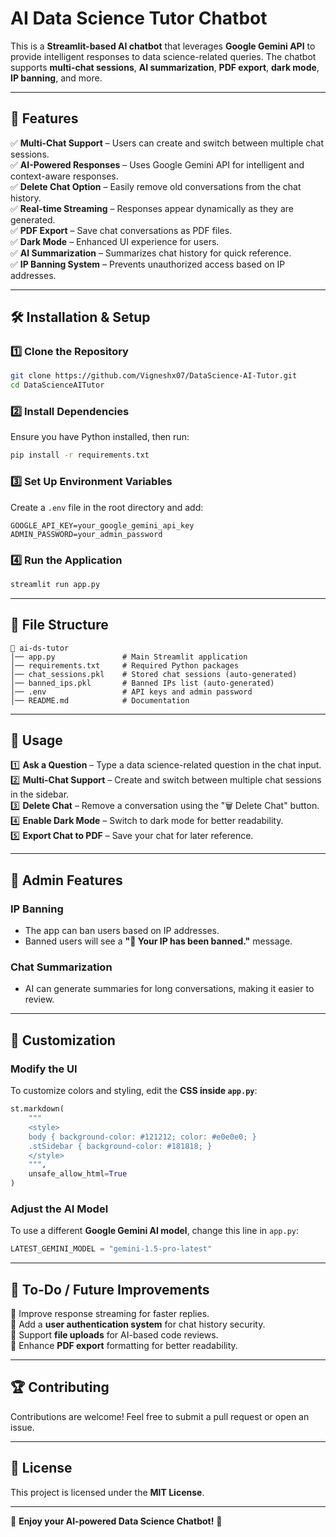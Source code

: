 # AI Data Science Tutor Chatbot  

This is a **Streamlit-based AI chatbot** that leverages **Google Gemini API** to provide intelligent responses to data science-related queries. The chatbot supports **multi-chat sessions**, **AI summarization**, **PDF export**, **dark mode**, **IP banning**, and more.

---

## 🚀 **Features**  
✅ **Multi-Chat Support** – Users can create and switch between multiple chat sessions.  
✅ **AI-Powered Responses** – Uses Google Gemini API for intelligent and context-aware responses.  
✅ **Delete Chat Option** – Easily remove old conversations from the chat history.  
✅ **Real-time Streaming** – Responses appear dynamically as they are generated.  
✅ **PDF Export** – Save chat conversations as PDF files.  
✅ **Dark Mode** – Enhanced UI experience for users.  
✅ **AI Summarization** – Summarizes chat history for quick reference.  
✅ **IP Banning System** – Prevents unauthorized access based on IP addresses.  

---

## 🛠 **Installation & Setup**  

### **1️⃣ Clone the Repository**  
```bash
git clone https://github.com/Vigneshx07/DataScience-AI-Tutor.git
cd DataScienceAITutor
```

### **2️⃣ Install Dependencies**  
Ensure you have Python installed, then run:  
```bash
pip install -r requirements.txt
```

### **3️⃣ Set Up Environment Variables**  
Create a `.env` file in the root directory and add:  
```env
GOOGLE_API_KEY=your_google_gemini_api_key
ADMIN_PASSWORD=your_admin_password
```

### **4️⃣ Run the Application**  
```bash
streamlit run app.py
```

---

## 📂 **File Structure**  

```
📁 ai-ds-tutor
│── app.py               # Main Streamlit application
│── requirements.txt     # Required Python packages
│── chat_sessions.pkl    # Stored chat sessions (auto-generated)
│── banned_ips.pkl       # Banned IPs list (auto-generated)
│── .env                 # API keys and admin password
│── README.md            # Documentation
```

---

## 📜 **Usage**  

1️⃣ **Ask a Question** – Type a data science-related question in the chat input.  
2️⃣ **Multi-Chat Support** – Create and switch between multiple chat sessions in the sidebar.  
3️⃣ **Delete Chat** – Remove a conversation using the "🗑️ Delete Chat" button.  
4️⃣ **Enable Dark Mode** – Switch to dark mode for better readability.  
5️⃣ **Export Chat to PDF** – Save your chat for later reference.  

---

## 🔐 **Admin Features**  

### **IP Banning**  
- The app can ban users based on IP addresses.  
- Banned users will see a **"🚫 Your IP has been banned."** message.  

### **Chat Summarization**  
- AI can generate summaries for long conversations, making it easier to review.  

---

## 🔧 **Customization**  

### **Modify the UI**  
To customize colors and styling, edit the **CSS inside `app.py`**:  
```python
st.markdown(
    """
    <style>
    body { background-color: #121212; color: #e0e0e0; }
    .stSidebar { background-color: #181818; }
    </style>
    """,
    unsafe_allow_html=True
)
```

### **Adjust the AI Model**  
To use a different **Google Gemini AI model**, change this line in `app.py`:  
```python
LATEST_GEMINI_MODEL = "gemini-1.5-pro-latest"
```

---

## 📌 **To-Do / Future Improvements**  
🔹 Improve response streaming for faster replies.  
🔹 Add a **user authentication system** for chat history security.  
🔹 Support **file uploads** for AI-based code reviews.  
🔹 Enhance **PDF export** formatting for better readability.  

---

## 🏆 **Contributing**  
Contributions are welcome! Feel free to submit a pull request or open an issue.  

---

## 📜 **License**  
This project is licensed under the **MIT License**.  

---

🎉 **Enjoy your AI-powered Data Science Chatbot!** 🚀
